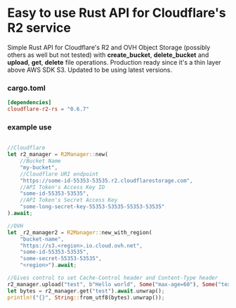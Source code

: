 # Easy to use Rust API for Cloudflare's R2 service 

Simple Rust API for Cloudflare's R2 and OVH Object Storage (possibly others as well but not tested) with **create_bucket**, **delete_bucket** and  **upload**, **get**, **delete** file operations. Production ready since it's a thin layer above AWS SDK S3. Updated to be using latest versions.

### cargo.toml
```TOML
[dependencies]
cloudflare-r2-rs = "0.6.7"
```

### example use
```rust

//Cloudflare
let r2_manager = R2Manager::new(
    //Bucket Name
    "my-bucket", 
    //Cloudflare URI endpoint
    "https://some-id-55353-53535.r2.cloudflarestorage.com",
    //API Token's Access Key ID
    "some-id-55353-53535",
    //API Token's Secret Access Key
    "some-long-secret-key-55353-53535-55353-53535"
).await;

//OVH
let _r2_manager2 = R2Manager::new_with_region(
    "bucket-name", 
    "https://s3.<region>.io.cloud.ovh.net",
    "some-id-55353-53535",
    "some-secret-55353-53535",
    "<region>").await;

//Gives control to set Cache-Control header and Content-Type header
r2_manager.upload("test", b"Hello world", Some("max-age=60"), Some("text/plain")).await;
let bytes = r2_manager.get("test").await.unwrap();
println!("{}", String::from_utf8(bytes).unwrap());
```